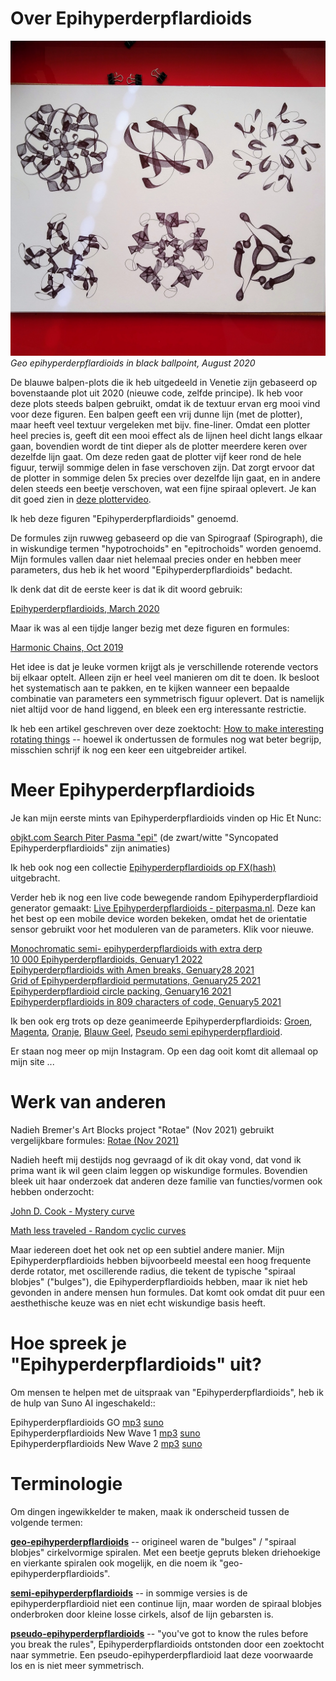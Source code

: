 # Over Epihyperderpflardioids

![Geo epihyperderpflardioids in black ballpoint, August 2020](epi-red-plot.jpg)
*Geo epihyperderpflardioids in black ballpoint, August 2020*

De blauwe balpen-plots die ik heb uitgedeeld in Venetie zijn gebaseerd op bovenstaande plot uit 2020 (nieuwe code, zelfde principe). Ik heb voor deze plots steeds balpen gebruikt, omdat ik de textuur ervan erg mooi vind voor deze figuren. Een balpen geeft een vrij dunne lijn (met de plotter), maar heeft veel textuur vergeleken met bijv. fine-liner. Omdat een plotter heel precies is, geeft dit een mooi effect als de lijnen heel dicht langs elkaar gaan, bovendien wordt de tint dieper als de plotter meerdere keren over dezelfde lijn gaat. Om deze reden gaat de plotter vijf keer rond de hele figuur, terwijl sommige delen in fase verschoven zijn. Dat zorgt ervoor dat de plotter in sommige delen 5x precies over dezelfde lijn gaat, en in andere delen steeds een beetje verschoven, wat een fijne spiraal oplevert. Je kan dit goed zien in [deze plottervideo](https://www.instagram.com/p/CDrEfwMnLJy/?img_index=4). 

Ik heb deze figuren "Epihyperderpflardioids" genoemd.

De formules zijn ruwweg gebaseerd op die van Spirograaf (Spirograph), die in wiskundige termen "hypotrochoids" en "epitrochoids" worden genoemd. Mijn formules vallen daar niet helemaal precies onder en hebben meer parameters, dus heb ik het woord "Epihyperderpflardioids" bedacht.

Ik denk dat dit de eerste keer is dat ik dit woord gebruik:

[Epihyperderpflardioids, March 2020](https://www.instagram.com/p/B-M6rgOHBUV/?img_index=1)

Maar ik was al een tijdje langer bezig met deze figuren en formules:

[Harmonic Chains, Oct 2019](https://www.instagram.com/p/B3SJjjvIDHs/?img_index=1)

Het idee is dat je leuke vormen krijgt als je verschillende roterende vectors bij elkaar optelt. Alleen zijn er heel veel manieren om dit te doen. Ik besloot het systematisch aan te pakken, en te kijken wanneer een bepaalde combinatie van parameters een symmetrisch figuur oplevert. Dat is namelijk niet altijd voor de hand liggend, en bleek een erg interessante restrictie.

Ik heb een artikel geschreven over deze zoektocht: [How to make interesting rotating things](rotating) -- hoewel ik ondertussen de formules nog wat beter begrijp, misschien schrijf ik nog een keer een uitgebreider artikel.

# Meer Epihyperderpflardioids

Je kan mijn eerste mints van Epihyperderpflardioids vinden op Hic Et Nunc:

[objkt.com Search Piter Pasma "epi"](https://objkt.com/@piterpasma?search=epi) (de zwart/witte "Syncopated Epihyperderpflardioids" zijn animaties)

Ik heb ook nog een collectie [Epihyperderpflardioids op FX(hash)](https://www.fxhash.xyz/generative/slug/epihyperderpflardioids) uitgebracht.

Verder heb ik nog een live code bewegende random Epihyperderpflardioid generator gemaakt: [Live Epihyperderpflardioids - piterpasma.nl](https://piterpasma.nl/epihyperderpflardioids/). Deze kan het best op een mobile device worden bekeken, omdat het de orientatie sensor gebruikt voor het moduleren van de parameters. Klik voor nieuwe.

[Monochromatic semi- epihyperderpflardioids with extra derp](https://www.instagram.com/p/B-9jsCpH15G/?img_index=2)  
[10 000 Epihyperderpflardioids, Genuary1 2022](https://www.instagram.com/p/CYMe-n2NQWa/?img_index=1)  
[Epihyperderpflardioids with Amen breaks, Genuary28 2021](https://piterpasma.nl/gen28/)  
[Grid of Epihyperderpflardioid permutations, Genuary25 2021](https://www.instagram.com/p/CKhIKg2nqYT/)  
[Epihyperderpflardioid circle packing, Genuary16 2021](https://www.instagram.com/p/CKIDWjAn8Bx/?img_index=1)  
[Epihyperderpflardioids in 809 characters of code, Genuary5 2021](https://piterpasma.nl/gen5/)  

Ik ben ook erg trots op deze geanimeerde Epihyperderpflardioids: [Groen](https://www.instagram.com/p/CBqQjU2HqTt/), [Magenta](https://www.instagram.com/p/CBn5kr4nGtI/), [Oranje](https://www.instagram.com/p/CBst6pwnHjG/), [Blauw Geel](https://www.instagram.com/p/CBvtM5Rn2l3/), [Pseudo semi epihyperderpflardioid](https://www.instagram.com/p/CByu9R_HAzM/).

Er staan nog meer op mijn Instagram. Op een dag ooit komt dit allemaal op mijn site ...

# Werk van anderen

Nadieh Bremer's Art Blocks project "Rotae" (Nov 2021) gebruikt vergelijkbare formules: [Rotae (Nov 2021)](https://www.artblocks.io/legacy/collections/presents/projects/0xa7d8d9ef8d8ce8992df33d8b8cf4aebabd5bd270/194)

Nadieh heeft mij destijds nog gevraagd of ik dit okay vond, dat vond ik prima want ik wil geen claim leggen op wiskundige formules. Bovendien bleek uit haar onderzoek dat anderen deze familie van functies/vormen ook hebben onderzocht: 

[John D. Cook - Mystery curve](https://www.johndcook.com/blog/2015/06/03/mystery-curve/)

[Math less traveled - Random cyclic curves](https://mathlesstraveled.com/2015/06/04/random-cyclic-curves-5/)

Maar iedereen doet het ook net op een subtiel andere manier. Mijn Epihyperderpflardioids hebben bijvoorbeeld meestal een hoog frequente derde rotator, met oscillerende radius, die tekent de typische "spiraal blobjes" ("bulges"), die Epihyperderpflardioids hebben, maar ik niet heb gevonden in andere mensen hun formules. Dat komt ook omdat dit puur een aesthethische keuze was en niet echt wiskundige basis heeft.

# Hoe spreek je "Epihyperderpflardioids" uit?

Om mensen te helpen met de uitspraak van "Epihyperderpflardioids", heb ik de hulp van Suno AI ingeschakeld::

Epihyperderpflardioids GO [mp3](EPIHYPERDERPFLARDIOIDS.mp3) [suno](https://suno.com/song/9ff6b9b2-4cba-4447-83ab-638760b2c187)  
Epihyperderpflardioids New Wave 1 [mp3](EPIHYPERDERPFLARDIOIDS-newwave1.mp3) [suno](https://suno.com/song/d12b5489-0a2a-4154-8a44-02279bd34058)  
Epihyperderpflardioids New Wave 2 [mp3](EPIHYPERDERPFLARDIOIDS-newwave2.mp3) [suno](https://suno.com/song/fe01624f-e62b-4481-90d0-3c254b374764)  

# Terminologie

Om dingen ingewikkelder te maken, maak ik onderscheid tussen de volgende termen:

[**geo-epihyperderpflardioids**](https://www.instagram.com/p/CCbMluBH9rc/?img_index=1) -- origineel waren de "bulges" / "spiraal blobjes" cirkelvormige spiralen. Met een beetje gepruts bleken driehoekige en vierkante spiralen ook mogelijk, en die noem ik "geo-epihyperderpflardioids". 

[**semi-epihyperderpflardioids**](https://www.instagram.com/p/B-9jsCpH15G/?img_index=1) -- in sommige versies is de epihyperderpflardioid niet een continue lijn, maar worden de spiraal blobjes onderbroken door kleine losse cirkels, alsof de lijn gebarsten is.

[**pseudo-epihyperderpflardioids**](https://www.instagram.com/p/CByu9R_HAzM/) -- "you've got to know the rules before you break the rules", Epihyperderpflardioids ontstonden door een zoektocht naar symmetrie. Een pseudo-epihyperderpflardioid laat deze voorwaarde los en is niet meer symmetrisch.

